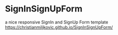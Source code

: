 # SignInSignUpForm
a nice responsive SignIn and SignUp Form template
https://christianmiljkovic.github.io/SignInSignUpForm/
